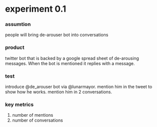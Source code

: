 # experiment 0.1

### assumtion
people will bring de-arouser bot into conversations

### product
twitter bot that is backed by a google spread sheet of de-arousing messages.
When the bot is mentioned it replies with a message.

### test
introduce @de_arouser bot via @lunarmayor. mention him in the tweet to show how
he works. mention him in 2 conversations.

### key metrics
1. number of mentions
2. number of conversations

